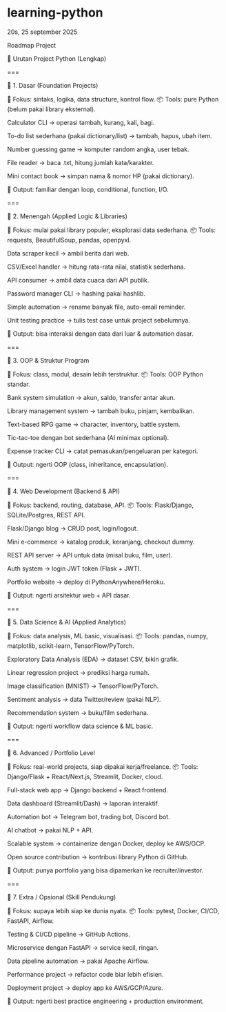 # learning-python
20s, 25 september 2025

Roadmap Project

🐍 Urutan Project Python (Lengkap)

===

🔹 1. Dasar (Foundation Projects)

📌 Fokus: sintaks, logika, data structure, kontrol flow.
📦 Tools: pure Python (belum pakai library eksternal).

Calculator CLI → operasi tambah, kurang, kali, bagi.

To-do list sederhana (pakai dictionary/list) → tambah, hapus, ubah item.

Number guessing game → komputer random angka, user tebak.

File reader → baca .txt, hitung jumlah kata/karakter.

Mini contact book → simpan nama & nomor HP (pakai dictionary).

🎯 Output: familiar dengan loop, conditional, function, I/O.

===

🔹 2. Menengah (Applied Logic & Libraries)

📌 Fokus: mulai pakai library populer, eksplorasi data sederhana.
📦 Tools: requests, BeautifulSoup, pandas, openpyxl.

Data scraper kecil → ambil berita dari web.

CSV/Excel handler → hitung rata-rata nilai, statistik sederhana.

API consumer → ambil data cuaca dari API publik.

Password manager CLI → hashing pakai hashlib.

Simple automation → rename banyak file, auto-email reminder.

Unit testing practice → tulis test case untuk project sebelumnya.

🎯 Output: bisa interaksi dengan data dari luar & automation dasar.

===

🔹 3. OOP & Struktur Program

📌 Fokus: class, modul, desain lebih terstruktur.
📦 Tools: OOP Python standar.

Bank system simulation → akun, saldo, transfer antar akun.

Library management system → tambah buku, pinjam, kembalikan.

Text-based RPG game → character, inventory, battle system.

Tic-tac-toe dengan bot sederhana (AI minimax optional).

Expense tracker CLI → catat pemasukan/pengeluaran per kategori.

🎯 Output: ngerti OOP (class, inheritance, encapsulation).

===

🔹 4. Web Development (Backend & API)

📌 Fokus: backend, routing, database, API.
📦 Tools: Flask/Django, SQLite/Postgres, REST API.

Flask/Django blog → CRUD post, login/logout.

Mini e-commerce → katalog produk, keranjang, checkout dummy.

REST API server → API untuk data (misal buku, film, user).

Auth system → login JWT token (Flask + JWT).

Portfolio website → deploy di PythonAnywhere/Heroku.

🎯 Output: ngerti arsitektur web + API dasar.

===

🔹 5. Data Science & AI (Applied Analytics)

📌 Fokus: data analysis, ML basic, visualisasi.
📦 Tools: pandas, numpy, matplotlib, scikit-learn, TensorFlow/PyTorch.

Exploratory Data Analysis (EDA) → dataset CSV, bikin grafik.

Linear regression project → prediksi harga rumah.

Image classification (MNIST) → TensorFlow/PyTorch.

Sentiment analysis → data Twitter/review (pakai NLP).

Recommendation system → buku/film sederhana.

🎯 Output: ngerti workflow data science & ML basic.

===

🔹 6. Advanced / Portfolio Level

📌 Fokus: real-world projects, siap dipakai kerja/freelance.
📦 Tools: Django/Flask + React/Next.js, Streamlit, Docker, cloud.

Full-stack web app → Django backend + React frontend.

Data dashboard (Streamlit/Dash) → laporan interaktif.

Automation bot → Telegram bot, trading bot, Discord bot.

AI chatbot → pakai NLP + API.

Scalable system → containerize dengan Docker, deploy ke AWS/GCP.

Open source contribution → kontribusi library Python di GitHub.

🎯 Output: punya portfolio yang bisa dipamerkan ke recruiter/investor.

===

🔹 7. Extra / Opsional (Skill Pendukung)

📌 Fokus: supaya lebih siap ke dunia nyata.
📦 Tools: pytest, Docker, CI/CD, FastAPI, Airflow.

Testing & CI/CD pipeline → GitHub Actions.

Microservice dengan FastAPI → service kecil, ringan.

Data pipeline automation → pakai Apache Airflow.

Performance project → refactor code biar lebih efisien.

Deployment project → deploy app ke AWS/GCP/Azure.

🎯 Output: ngerti best practice engineering + production environment.
